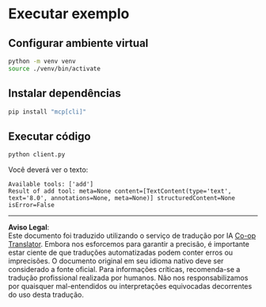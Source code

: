 <!--
CO_OP_TRANSLATOR_METADATA:
{
  "original_hash": "c3c28b090a54f59374677200e23a809e",
  "translation_date": "2025-10-06T16:04:36+00:00",
  "source_file": "03-GettingStarted/10-advanced/code/python/README.md",
  "language_code": "br"
}
-->
# Executar exemplo

## Configurar ambiente virtual

```sh
python -m venv venv
source ./venv/bin/activate
```

## Instalar dependências

```sh
pip install "mcp[cli]"
```

## Executar código

```sh
python client.py
```

Você deverá ver o texto:

```text
Available tools: ['add']
Result of add tool: meta=None content=[TextContent(type='text', text='8.0', annotations=None, meta=None)] structuredContent=None isError=False
```

---

**Aviso Legal**:  
Este documento foi traduzido utilizando o serviço de tradução por IA [Co-op Translator](https://github.com/Azure/co-op-translator). Embora nos esforcemos para garantir a precisão, é importante estar ciente de que traduções automatizadas podem conter erros ou imprecisões. O documento original em seu idioma nativo deve ser considerado a fonte oficial. Para informações críticas, recomenda-se a tradução profissional realizada por humanos. Não nos responsabilizamos por quaisquer mal-entendidos ou interpretações equivocadas decorrentes do uso desta tradução.